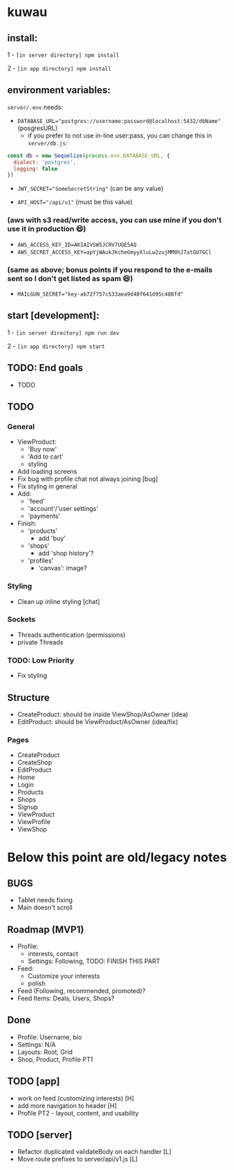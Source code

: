# kuwau

## install:

1 - `[in server directory] npm install`

2 - `[in app directory] npm install`

## environment variables:

`server/.env` needs:

- `DATABASE_URL="postgres://username:password@localhost:5432/dbName"` (posgresURL)
  - if you prefer to not use in-line user:pass, you can change this in `server/db.js`:
```js
const db = new Sequelize(process.env.DATABASE_URL, {
  dialect: 'postgres',
  logging: false
})
```

- `JWT_SECRET="SomeSecretString"` (can be any value)

- `API_HOST="/api/v1"` (must be this value)

### (aws with s3 read/write access, you can use mine if you don't use it in production :smile:)
- `AWS_ACCESS_KEY_ID=AKIAIVSW5JCRV7UQE5AQ`
- `AWS_SECRET_ACCESS_KEY=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`

### (same as above; bonus points if you respond to the e-mails sent so I don't get listed as spam :smile:)
- `MAILGUN_SECRET="key-ab72f757c533aea9d48f641d95c488fd"`

## start [development]:

1 - `[in server directory] npm run dev`

2 - `[in app directory] npm start`

## TODO: End goals

- TODO

## TODO

### General

- ViewProduct:
  - 'Buy now'
  - 'Add to cart'
  - styling  
- Add loading screens
- Fix bug with profile chat not always joining [bug]
- Fix styling in general
- Add:
  - 'feed'
  - 'account'/'user settings'
  - 'payments'
- Finish:
  - 'products'
    - add 'buy'
  - 'shops'
    - add 'shop history'?
  - 'profiles'
    - 'canvas': image?

### Styling

- Clean up inline styling [chat]

### Sockets

- Threads authentication (permissions)
- private Threads

### TODO: Low Priority

- Fix styling

## Structure

- CreateProduct: should be inside ViewShop/AsOwner (idea)
- EditProduct: should be ViewProduct/AsOwner (idea/fix)

### Pages

- CreateProduct
- CreateShop
- EditProduct
- Home
- Login
- Products
- Shops
- Signup
- ViewProduct
- ViewProfile
- ViewShop

# Below this point are old/legacy notes

## BUGS

- Tablet needs fixing
- Main doesn't scroll

## Roadmap (MVP1)

- Profile:
  - interests, contact
  - Settings: Following, TODO: FINISH THIS PART
- Feed:
  - Customize your interests
  - polish
- Feed (Following, recommended, promoted)?
- Feed Items: Deals, Users, Shops?

## Done

- Profile: Username, bio
- Settings: N/A
- Layouts: Root, Grid
- Shop, Product, Profile PT1

## TODO [app]
- work on feed (customizing interests) [H]
- add more navigation to header [H]
- Profile PT2 - layout, content, and usability

## TODO [server]

* Refactor duplicated validateBody on each handler [L]
* Move route prefixes to server/api/v1.js [L]
